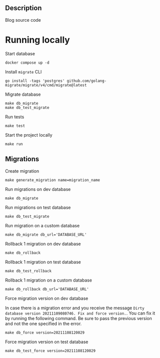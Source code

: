 ## Description

Blog source code

# Running locally

Start database

```
docker compose up -d
```

Install `migrate` CLI

```
go install -tags 'postgres' github.com/golang-migrate/migrate/v4/cmd/migrate@latest
```

Migrate database

```
make db_migrate
make db_test_migrate
```

Run tests

```
make test
```

Start the project locally

```
make run
```

## Migrations

Create migration

```
make generate_migration name=migration_name
```

Run migrations on dev database

```
make db_migrate
```

Run migrations on test database

```
make db_test_migrate
```

Run migration on a custom database

```
make db_migrate db_url='DATABASE_URL'
```

Rollback 1 migration on dev database

```
make db_rollback
```

Rollback 1 migration on test database

```
make db_test_rollback
```

Rollback 1 migration on a custom database

```
make db_rollback db_url='DATABASE_URL'
```

Force migration version on dev database

In case there is a migration error and you receive the message `Dirty database version 20211109080746. Fix and force version.`. You can fix it by running the following command. Be sure to pass the previous version and not the one specified in the error.

```
make db_force version=20211108120029
```

Force migration version on test database

```
make db_test_force version=20211108120029
```
